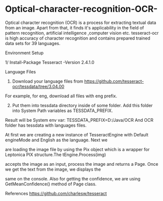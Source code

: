 # Optical-character-recognition-OCR-
Optical character recognition (OCR) is a process for extracting textual data from an image. Apart from that, it finds it's   applicability in the field of pattern recognition, artificial intelligence ,computer vision etc. tesseract-ocr is high   accuracy of character recognition and contains prepared trained data sets for 39 languages.


Environment Setup

1/ Install-Package Tesseract -Version 2.4.1.0


Language Files

1) Download your language files from https://github.com/tesseract-ocr/tessdata/tree/3.04.00

For example, for eng, download all files with eng prefix.

2) Put them into tessdata directory inside of some folder. Add this folder into System Path variables as TESSDATA_PREFIX.

Result will be System env var: TESSDATA_PREFIX=D:/Java/OCR And OCR folder has tessdata with languages files.


At first we are creating a new instance of TesseractEngine with Default engineMode and English as the language. Next we 

are loading the image file by using the Pix object which is a wrapper for Leptonica PIX structure.The tEngine.Process(img) 

accepts the image as an input, process the image and returns a Page. Once we get the text from the image, we displays the 

same on the console. Also for getting the confidence, we are using GetMeanConfidence() method of Page class.


References
 https://github.com/charlesw/tesseract

